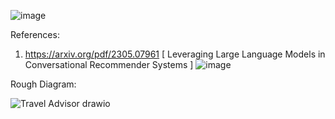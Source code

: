 
![image](https://github.com/tinkvu/ConversationalRecommenderSystemForMaps/assets/101931172/524d3a9f-53e6-495b-97c7-f16bcb8a338c)


References:

1. https://arxiv.org/pdf/2305.07961 [ Leveraging Large Language Models in Conversational Recommender Systems ]
![image](https://github.com/tinkvu/TravelRecommenderUsingLLM/assets/101931172/73804ddb-a0ec-410a-a557-43e0faa90567)



Rough Diagram:

![Travel Advisor drawio](https://github.com/tinkvu/TravelRecommenderUsingLLM/assets/101931172/7a08c6d9-3c0a-4549-8e36-4956fc2581cc)
